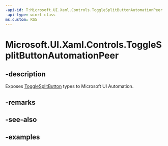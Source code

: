 ```yaml
---
-api-id: T:Microsoft.UI.Xaml.Controls.ToggleSplitButtonAutomationPeer
-api-type: winrt class
ms.custom: RS5
---
```

<!-- Class syntax.
public class ToggleSplitButtonAutomationPeer : FrameworkElementAutomationPeer, FrameworkElementAutomationPeer, IExpandCollapseProvider, IToggleProvider
-->

# Microsoft.UI.Xaml.Controls.ToggleSplitButtonAutomationPeer


## -description

Exposes [ToggleSplitButton](togglesplitbutton.md) types to Microsoft UI Automation.


## -remarks


## -see-also


## -examples


